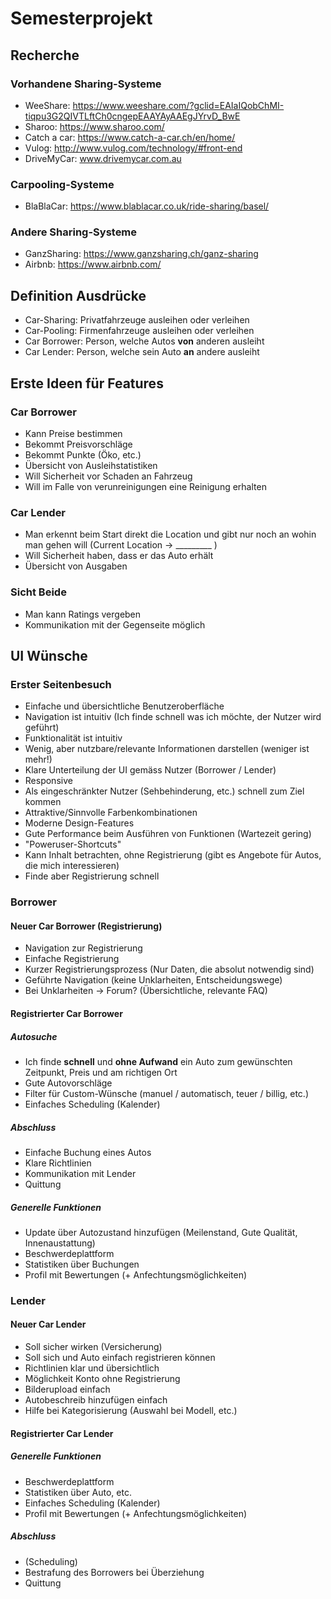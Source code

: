 # Semesterprojekt

## Recherche



### Vorhandene Sharing-Systeme

* WeeShare: https://www.weeshare.com/?gclid=EAIaIQobChMI-tiqpu3G2QIVTLftCh0cngepEAAYAyAAEgJYrvD_BwE
* Sharoo: https://www.sharoo.com/
* Catch a car: https://www.catch-a-car.ch/en/home/
* Vulog: http://www.vulog.com/technology/#front-end
* DriveMyCar: www.drivemycar.com.au

### Carpooling-Systeme

* BlaBlaCar: https://www.blablacar.co.uk/ride-sharing/basel/

### Andere Sharing-Systeme

* GanzSharing: https://www.ganzsharing.ch/ganz-sharing
* Airbnb: https://www.airbnb.com/

## Definition Ausdrücke

* Car-Sharing: Privatfahrzeuge ausleihen oder verleihen
* Car-Pooling: Firmenfahrzeuge ausleihen oder verleihen
* Car Borrower: Person, welche Autos **von** anderen ausleiht
* Car Lender: Person, welche sein Auto **an** andere ausleiht

## Erste Ideen für Features

### Car Borrower
* Kann Preise bestimmen
* Bekommt Preisvorschläge
* Bekommt Punkte (Öko, etc.)
* Übersicht von Ausleihstatistiken
* Will Sicherheit vor Schaden an Fahrzeug
* Will im Falle von verunreinigungen eine Reinigung erhalten

### Car Lender
* Man erkennt beim Start direkt die Location und gibt nur noch an wohin man gehen will (Current Location $\to$ _________ )
* Will Sicherheit haben, dass er das Auto erhält
* Übersicht von Ausgaben

### Sicht Beide
* Man kann Ratings vergeben
* Kommunikation mit der Gegenseite möglich

## UI Wünsche

### Erster Seitenbesuch

* Einfache und übersichtliche Benutzeroberfläche
* Navigation ist intuitiv (Ich finde schnell was ich möchte, der Nutzer wird geführt)
* Funktionalität ist intuitiv
* Wenig, aber nutzbare/relevante Informationen darstellen (weniger ist mehr!)
* Klare Unterteilung der UI gemäss Nutzer (Borrower / Lender)
* Responsive
* Als eingeschränkter Nutzer (Sehbehinderung, etc.) schnell zum Ziel kommen
* Attraktive/Sinnvolle Farbenkombinationen
* Moderne Design-Features
* Gute Performance beim Ausführen von Funktionen (Wartezeit gering)
* "Poweruser-Shortcuts"
* Kann Inhalt betrachten, ohne Registrierung (gibt es Angebote für Autos, die mich interessieren)
* Finde aber Registrierung schnell

### Borrower

#### Neuer Car Borrower (Registrierung)

* Navigation zur Registrierung
* Einfache Registrierung
* Kurzer Registrierungsprozess (Nur Daten, die absolut notwendig sind)
* Geführte Navigation (keine Unklarheiten, Entscheidungswege)
* Bei Unklarheiten $\to$ Forum? (Übersichtliche, relevante FAQ)

#### Registrierter Car Borrower

##### Autosuche

* Ich finde **schnell** und **ohne Aufwand** ein Auto zum gewünschten Zeitpunkt, Preis und am richtigen Ort
* Gute Autovorschläge
* Filter für Custom-Wünsche (manuel / automatisch, teuer / billig, etc.)
* Einfaches Scheduling (Kalender)

##### Abschluss

* Einfache Buchung eines Autos
* Klare Richtlinien
* Kommunikation mit Lender
* Quittung

##### Generelle Funktionen

* Update über Autozustand hinzufügen (Meilenstand, Gute Qualität, Innenaustattung)
* Beschwerdeplattform
* Statistiken über Buchungen
* Profil mit Bewertungen (+ Anfechtungsmöglichkeiten)

### Lender

#### Neuer Car Lender

* Soll sicher wirken (Versicherung)
* Soll sich und Auto einfach registrieren können
* Richtlinien klar und übersichtlich
* Möglichkeit Konto ohne Registrierung
* Bilderupload einfach
* Autobeschreib hinzufügen einfach
* Hilfe bei Kategorisierung (Auswahl bei Modell, etc.)

#### Registrierter Car Lender

##### Generelle Funktionen
* Beschwerdeplattform
* Statistiken über Auto, etc.
* Einfaches Scheduling (Kalender)
* Profil mit Bewertungen (+ Anfechtungsmöglichkeiten)

##### Abschluss

* (Scheduling)
* Bestrafung des Borrowers bei Überziehung
* Quittung